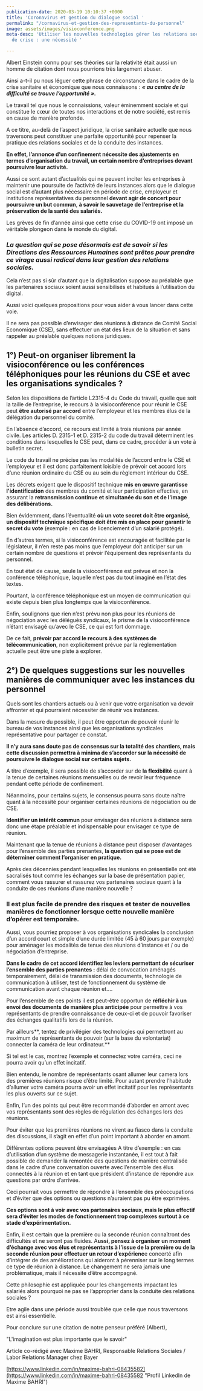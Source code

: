 ```yaml
---
publication-date: 2020-03-19 10:10:37 +0000
title: 'Coronavirus et gestion du dialogue social '
permalink: "/cornavirus-et-gestion-des-representants-du-personnel"
image: assets/images/visioconference.png
meta-desc: 'Utiliser les nouvelles technologies gérer les relations sociales en temps
  de crise : une nécessité '

---
```

Albert Einstein connu pour ses théories sur la relativité était aussi un homme de citation dont nous pourrions très largement abuser.

Ainsi a-t-il pu nous léguer cette phrase de circonstance dans le cadre de la crise sanitaire et économique que nous connaissons : **_« au centre de la difficulté se trouve l’opportunité »._**

Le travail tel que nous le connaissions, valeur éminemment sociale et qui constitue le cœur de toutes nos interactions et de notre société, est remis en cause de manière profonde.

A ce titre, au-delà de l’aspect juridique, la crise sanitaire actuelle que nous traversons peut constituer une parfaite opportunité pour repenser la pratique des relations sociales et de la conduite des instances.

**En effet, l’annonce d’un confinement nécessite des ajustements en termes d’organisation du travail, un certain nombre d’entreprises devant poursuivre leur activité.**

Aussi ce sont autant d’actualités qui ne peuvent inciter les entreprises à maintenir une poursuite de l’activité de leurs instances alors que le dialogue social est d’autant plus nécessaire en période de crise, employeur et institutions représentatives du personnel **devant agir de concert pour poursuivre un but commun**, **à savoir le sauvetage de l’entreprise et la préservation de la santé des salariés.**

Les grèves de fin d’année ainsi que cette crise du COVID-19 ont imposé un véritable plongeon dans le monde du digital.

### **_La question qui se pose désormais est de savoir si les Directions des Ressources Humaines sont prêtes pour prendre ce virage aussi radical dans leur gestion des relations sociales._**

Cela n’est pas si sûr d’autant que la digitalisation suppose au préalable que les partenaires sociaux soient aussi sensibilisés et habitués à l’utilisation du digital.

Aussi voici quelques propositions pour vous aider à vous lancer dans cette voie.

Il ne sera pas possible d’envisager des réunions à distance de Comité Social Economique (CSE), sans effectuer un état des lieux de la situation et sans rappeler au préalable quelques notions juridiques.

## **1°) Peut-on organiser librement la visioconférence ou les conférences téléphoniques pour les réunions du CSE et avec les organisations syndicales ?**

Selon les dispositions de l’article L2315-4 du Code du travail, quelle que soit la taille de l’entreprise, le recours à la visioconférence pour réunir le CSE peut **être autorisé par accord** entre l’employeur et les membres élus de la délégation du personnel du comité. 

En l’absence d’accord, ce recours est limité à trois réunions par année civile. Les articles D. 2315-1 et D. 2315-2 du code du travail déterminent les conditions dans lesquelles le CSE peut, dans ce cadre, procéder à un vote à bulletin secret.

Le code du travail ne précise pas les modalités de l’accord entre le CSE et l’employeur et il est donc parfaitement loisible de prévoir cet accord lors d’une réunion ordinaire du CSE ou au sein du règlement intérieur du CSE. 

Les décrets exigent que le dispositif technique **mis en œuvre garantisse l'identification** des membres du comité et leur participation effective, en assurant la **retransmission continue et simultanée du son et de l'image des délibérations.**

Bien évidemment, dans l’éventualité **où un vote secret doit être organisé, un dispositif technique spécifique doit être mis en place pour garantir le secret du vote** (exemple : en cas de licenciement d’un salarié protégé).

En d’autres termes, si la visioconférence est encouragée et facilitée par le législateur, il n’en reste pas moins que l’employeur doit anticiper sur un certain nombre de questions et prévoir l’équipement des représentants du personnel.

En tout état de cause, seule la visioconférence est prévue et non la conférence téléphonique, laquelle n’est pas du tout imaginé en l’état des textes.

Pourtant, la conférence téléphonique est un moyen de communication qui existe depuis bien plus longtemps que la visioconférence.

Enfin, soulignons que rien n’est prévu non plus pour les réunions de négociation avec les délégués syndicaux, le prisme de la visioconférence n’étant envisagé qu’avec le CSE, ce qui est fort dommage.

De ce fait, **prévoir par accord le recours à des systèmes de télécommunication**, non explicitement prévue par la réglementation actuelle peut être une piste à explorer.

## **2°) De quelques suggestions sur les nouvelles manières de communiquer avec les instances du personnel**

Quels sont les chantiers actuels ou à venir que votre organisation va devoir affronter et qui pourraient nécessiter de réunir vos instances.

Dans la mesure du possible, il peut être opportun de pouvoir réunir le bureau de vos instances ainsi que les organisations syndicales représentative pour partager ce constat.

**Il n’y aura sans doute pas de consensus sur la totalité des chantiers, mais cette discussion permettra à minima de s’accorder sur la nécessité de poursuivre le dialogue social sur certains sujets.**

A titre d’exemple, il sera possible de s’accorder sur de **la flexibilité** quant à la tenue de certaines réunions mensuelles ou de revoir leur fréquence pendant cette période de confinement.

Néanmoins, pour certains sujets, le consensus pourra sans doute naître quant à la nécessité pour organiser certaines réunions de négociation ou de CSE.

**Identifier un intérêt commun** pour envisager des réunions à distance sera donc une étape préalable et indispensable pour envisager ce type de réunion.

Maintenant que la tenue de réunions à distance peut disposer d’avantages pour l’ensemble des parties prenantes, **la question qui se pose est de déterminer comment l’organiser en pratique.**

Après des décennies pendant lesquelles les réunions en présentielle ont été sacralisés tout comme les échanges sur la base de présentation papier, comment vous rassurer et rassurez vos partenaires sociaux quant à la conduite de ces réunions d’une manière nouvelle ?

### **Il est plus facile de prendre des risques et tester de nouvelles manières de fonctionner lorsque cette nouvelle manière d’opérer est temporaire.**

Aussi, vous pourriez proposer à vos organisations syndicales la conclusion d’un accord court et simple d’une durée limitée (45 à 60 jours par exemple) pour aménager les modalités de tenue des réunions d’instance et / ou de négociation d’entreprise.

**Dans le cadre de cet accord identifiez les leviers permettant de sécuriser l’ensemble des parties prenantes :** délai de convocation aménagés temporairement, délai de transmission des documents, technologie de communication à utiliser, test de fonctionnement du système de communication avant chaque réunion et….

Pour l’ensemble de ces points il est peut-être opportun de **réfléchir à un envoi des documents de manière plus anticipée** pour permettre à vos représentants de prendre connaissance de ceux-ci et de pouvoir favoriser des échanges qualitatifs lors de la réunion.

Par ailleurs**, tentez de privilégier des technologies qui permettront au maximum de représentants de pouvoir (sur la base du volontariat) connecter la caméra de leur ordinateur.**

Si tel est le cas, montrez l’exemple et connectez votre caméra, ceci ne pourra avoir qu’un effet incitatif.

Bien entendu, le nombre de représentants osant allumer leur camera lors des premières réunions risque d’être limité. Pour autant prendre l’habitude d’allumer votre caméra pourra avoir un effet incitatif pour les représentants les plus ouverts sur ce sujet.

Enfin, l’un des points qui peut être recommandé d’aborder en amont avec vos représentants sont des règles de régulation des échanges lors des réunions.

Pour éviter que les premières réunions ne virent au fiasco dans la conduite des discussions, il s’agit en effet d’un point important à aborder en amont.

Différentes options peuvent être envisagées A titre d’exemple : en cas d’utilisation d’un système de messagerie instantanée, il est tout à fait possible de demander la remontée des questions de manière centralisée dans le cadre d’une conversation ouverte avec l’ensemble des élus connectés à la réunion et en tant que président d’instance de répondre aux questions par ordre d’arrivée.

Ceci pourrait vous permettre de répondre à l’ensemble des préoccupations et d’éviter que des options ou questions n’auraient pas pu être exprimées.

**Ces options sont à voir avec vos partenaires sociaux, mais le plus effectif sera d’éviter les modes de fonctionnement trop complexes surtout à ce stade d’expérimentation.**

Enfin, il est certain que la première ou la seconde réunion connaîtront des difficultés et ne seront pas fluides. A**ussi, pensez à organiser un moment d’échange avec vos élus et représentants à l’issue de la première ou de la seconde réunion pour effectuer un retour d’expérienc**e concerté afin d’intégrer de des améliorations qui aideront à pérenniser sur le long termes ce type de réunion à distance. Le changement ne sera jamais une problématique, mais il nécessite d’être accompagné.

Cette philosophie est appliquée pour les changements impactant les salariés alors pourquoi ne pas se l’approprier dans la conduite des relations sociales ?

Etre agile dans une période aussi troublée que celle que nous traversons est ainsi essentielle.

Pour conclure sur une citation de notre penseur préféré (Albert),

"L'imagination est plus importante que le savoir"

Article co-rédigé avec Maxime BAHRI, Responsable Relations Sociales / Labor Relations Manager chez Bayer

[https://www.linkedin.com/in/maxime-bahri-08435582](https://www.linkedin.com/in/maxime-bahri-08435582 "Profil LinkedIn de Maxime BAHRI")